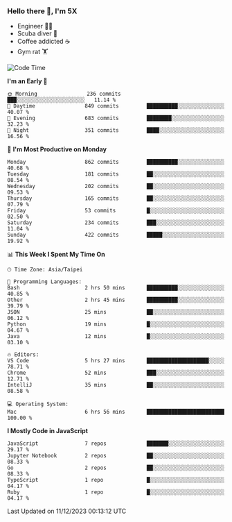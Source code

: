 ### Hello there 👋, I'm 5X

* Engineer 👨‍💻
* Scuba diver 🤿
* Coffee addicted ☕️
* Gym rat 🏋️

<!--START_SECTION:waka-->
![Code Time](http://img.shields.io/badge/Code%20Time-675%20hrs%2042%20mins-blue)

**I'm an Early 🐤** 

```text
🌞 Morning                236 commits         ███░░░░░░░░░░░░░░░░░░░░░░   11.14 % 
🌆 Daytime                849 commits         ██████████░░░░░░░░░░░░░░░   40.07 % 
🌃 Evening                683 commits         ████████░░░░░░░░░░░░░░░░░   32.23 % 
🌙 Night                  351 commits         ████░░░░░░░░░░░░░░░░░░░░░   16.56 % 
```
📅 **I'm Most Productive on Monday** 

```text
Monday                   862 commits         ██████████░░░░░░░░░░░░░░░   40.68 % 
Tuesday                  181 commits         ██░░░░░░░░░░░░░░░░░░░░░░░   08.54 % 
Wednesday                202 commits         ██░░░░░░░░░░░░░░░░░░░░░░░   09.53 % 
Thursday                 165 commits         ██░░░░░░░░░░░░░░░░░░░░░░░   07.79 % 
Friday                   53 commits          █░░░░░░░░░░░░░░░░░░░░░░░░   02.50 % 
Saturday                 234 commits         ███░░░░░░░░░░░░░░░░░░░░░░   11.04 % 
Sunday                   422 commits         █████░░░░░░░░░░░░░░░░░░░░   19.92 % 
```


📊 **This Week I Spent My Time On** 

```text
🕑︎ Time Zone: Asia/Taipei

💬 Programming Languages: 
Bash                     2 hrs 50 mins       ██████████░░░░░░░░░░░░░░░   40.85 % 
Other                    2 hrs 45 mins       ██████████░░░░░░░░░░░░░░░   39.79 % 
JSON                     25 mins             ██░░░░░░░░░░░░░░░░░░░░░░░   06.12 % 
Python                   19 mins             █░░░░░░░░░░░░░░░░░░░░░░░░   04.67 % 
Java                     12 mins             █░░░░░░░░░░░░░░░░░░░░░░░░   03.10 % 

🔥 Editors: 
VS Code                  5 hrs 27 mins       ████████████████████░░░░░   78.71 % 
Chrome                   52 mins             ███░░░░░░░░░░░░░░░░░░░░░░   12.71 % 
IntelliJ                 35 mins             ██░░░░░░░░░░░░░░░░░░░░░░░   08.58 % 

💻 Operating System: 
Mac                      6 hrs 56 mins       █████████████████████████   100.00 % 
```

**I Mostly Code in JavaScript** 

```text
JavaScript               7 repos             ███████░░░░░░░░░░░░░░░░░░   29.17 % 
Jupyter Notebook         2 repos             ██░░░░░░░░░░░░░░░░░░░░░░░   08.33 % 
Go                       2 repos             ██░░░░░░░░░░░░░░░░░░░░░░░   08.33 % 
TypeScript               1 repo              █░░░░░░░░░░░░░░░░░░░░░░░░   04.17 % 
Ruby                     1 repo              █░░░░░░░░░░░░░░░░░░░░░░░░   04.17 % 
```




 Last Updated on 11/12/2023 00:13:12 UTC
<!--END_SECTION:waka-->
